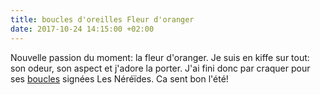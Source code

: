 ```yaml
---
title: boucles d'oreilles Fleur d'oranger
date: 2017-10-24 14:15:00 +02:00
---
```


Nouvelle passion du moment: la fleur d'oranger. Je suis en kiffe sur tout: son odeur, son aspect et j'adore la porter. J'ai fini donc par craquer pour ses [boucles](https://www.linea-chic.fr/bijoux-fantaisie-lnr-bo-187.html) signées Les Néréïdes. Ca sent bon l'été!